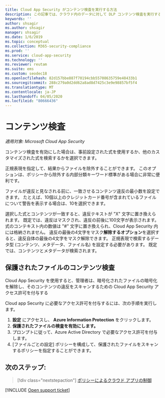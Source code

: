 ```yaml
---
title: Cloud App Security がコンテンツ検査を実行する方法
description: この記事では、クラウド内のデータに対して DLP コンテンツ検査を実行するときのプロセス Cloud App Security について説明します。
keywords: ''
author: shsagir
ms.author: shsagir
manager: shsagir
ms.date: 1/6/2019
ms.topic: conceptual
ms.collection: M365-security-compliance
ms.prod: ''
ms.service: cloud-app-security
ms.technology: ''
ms.reviewer: reutam
ms.suite: ems
ms.custom: seodec18
ms.openlocfilehash: 82d157bbe887f70194cbb55708635759e48433b1
ms.sourcegitcommit: 288c279a0d2dd62a8ad8d7425c3e9e98857bf5f4
ms.translationtype: MT
ms.contentlocale: ja-JP
ms.lasthandoff: 04/05/2020
ms.locfileid: "80666436"
---
```

# <a name="content-inspection"></a>コンテンツ検査

*適用対象: Microsoft Cloud App Security*

コンテンツ検査を有効にした場合は、事前設定された式を使用するか、他のカスタマイズされた式を検索するかを選択できます。

正規表現を指定して、結果からファイルを除外することができます。 このオプションは、ポリシーから除外する内部分類キーワード標準がある場合に非常に便利です。

ファイルが違反と見なされる前に、一致させるコンテンツ違反の最小数を設定できます。 たとえば、10個以上のクレジットカード番号が含まれているファイルについて警告を表示する場合は、10を選択できます。

選択した式とコンテンツが一致すると、違反テキストが "X" 文字に置き換えられます。 既定では、違反はマスクされ、違反の前後に100文字が表示されます。 式のコンテキスト内の数値は "#" 文字に置き換えられ、Cloud App Security 内には格納されません。 違反の最後の4文字をマスク**解除するオプション**を選択すると、違反自体の最後の4文字をマスク解除できます。 正規表現で検索するデータ型 (コンテンツ、メタデータ、ファイル名) を設定する必要があります。 既定では、コンテンツとメタデータが検索されます。

## <a name="content-inspection-for-protected-files"></a>保護されたファイルのコンテンツ検査

Cloud App Security を使用すると、管理者は、暗号化されたファイルの暗号化を解除し、そのコンテンツの違反をスキャンするための Cloud App Security アクセス許可を付与する

Cloud app Security に必要なアクセス許可を付与するには、次の手順を実行します。

1. **設定** にアクセスし、 **Azure Information Protection** をクリックします。
2. **保護されたファイルの検査を有効にします。**
3. プロンプトに従って、Azure Active Directory で必要なアクセス許可を付与します。
4. [ファイルごとの設定] ポリシーを構成して、保護されたファイルをスキャンするポリシーを指定することができます。

## <a name="next-steps"></a>次のステップ:

> [!div class="nextstepaction"]
> [ポリシーによるクラウド アプリの制御](control-cloud-apps-with-policies.md)

[!INCLUDE [Open support ticket](includes/support.md)]
